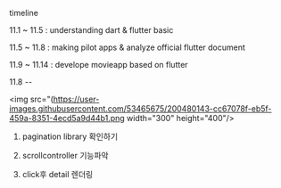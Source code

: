 timeline

11.1 ~ 11.5 : understanding dart & flutter basic

11.5 ~ 11.8 : making pilot apps & analyze official flutter document

11.9 ~ 11.14 : develope movieapp based on flutter


11.8 -- 

<img src="(https://user-images.githubusercontent.com/53465675/200480143-cc67078f-eb5f-459a-8351-4ecd5a9d44b1.png  width="300" height="400"/>


1) pagination library 확인하기

2) scrollcontroller 기능파악

3) click후 detail 렌더링
